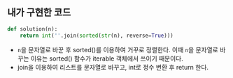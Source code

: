 ## 내가 구현한 코드
```python
def solution(n):
    return int(''.join(sorted(str(n), reverse=True)))
```
* `n`을 문자열로 바꾼 후 sorted()를 이용하여 거꾸로 정렬한다. 이때 `n`을 문자열로 바꾸는 이유는 sorted() 함수가 iterable 객체에서 쓰이기 때문이다.
* join을 이용하여 리스트를 문자열로 바꾸고, int로 정수 변환 후 return 한다.

<br><br><br>
